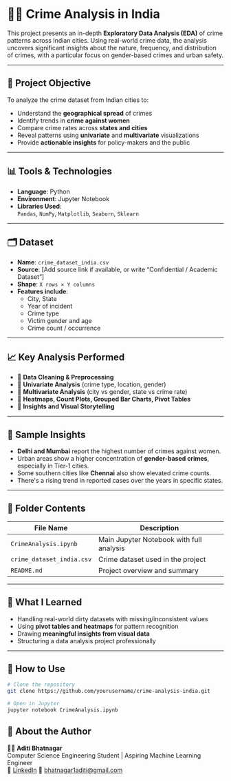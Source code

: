 # 🕵️‍♀️ Crime Analysis in India

This project presents an in-depth **Exploratory Data Analysis (EDA)** of crime patterns across Indian cities. Using real-world crime data, the analysis uncovers significant insights about the nature, frequency, and distribution of crimes, with a particular focus on gender-based crimes and urban safety.

---

## 📌 Project Objective

To analyze the crime dataset from Indian cities to:

- Understand the **geographical spread** of crimes
- Identify trends in **crime against women**
- Compare crime rates across **states and cities**
- Reveal patterns using **univariate** and **multivariate** visualizations
- Provide **actionable insights** for policy-makers and the public

---

## 📊 Tools & Technologies

- **Language**: Python  
- **Environment**: Jupyter Notebook  
- **Libraries Used**:  
  `Pandas`, `NumPy`, `Matplotlib`, `Seaborn`, `Sklearn`

---

## 🗂️ Dataset

- **Name**: `crime_dataset_india.csv`  
- **Source**: [Add source link if available, or write “Confidential / Academic Dataset”]  
- **Shape**: `X rows × Y columns`  
- **Features include**:
  - City, State
  - Year of incident
  - Crime type
  - Victim gender and age
  - Crime count / occurrence

---

## 📈 Key Analysis Performed

- 🔹 **Data Cleaning & Preprocessing**
- 🔹 **Univariate Analysis** (crime type, location, gender)
- 🔹 **Multivariate Analysis** (city vs gender, state vs crime rate)
- 🔹 **Heatmaps, Count Plots, Grouped Bar Charts, Pivot Tables**
- 🔹 **Insights and Visual Storytelling**

---

## 🌟 Sample Insights

- **Delhi and Mumbai** report the highest number of crimes against women.
- Urban areas show a higher concentration of **gender-based crimes**, especially in Tier-1 cities.
- Some southern cities like **Chennai** also show elevated crime counts.
- There's a rising trend in reported cases over the years in specific states.

---

## 📌 Folder Contents

| File Name             | Description                                |
|-----------------------|--------------------------------------------|
| `CrimeAnalysis.ipynb` | Main Jupyter Notebook with full analysis   |
| `crime_dataset_india.csv` | Crime dataset used in the project        |
| `README.md`           | Project overview and summary               |

---

## 🧠 What I Learned

- Handling real-world dirty datasets with missing/inconsistent values
- Using **pivot tables and heatmaps** for pattern recognition
- Drawing **meaningful insights from visual data**
- Structuring a data analysis project professionally

---

## 📎 How to Use

```bash
# Clone the repository
git clone https://github.com/yourusername/crime-analysis-india.git

# Open in Jupyter
jupyter notebook CrimeAnalysis.ipynb
```

## 💼 About the Author

👩‍💻 **Aditi Bhatnagar**  
Computer Science Engineering Student | Aspiring Machine Learning Engineer  
🔗 [LinkedIn](www.linkedin.com/in/aditi-bhatnagar11)
📧 bhatnagar1aditi@gmail.com
